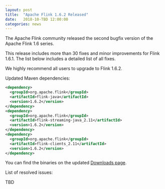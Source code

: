 ```yaml
---
layout: post
title:  "Apache Flink 1.6.2 Released"
date:   2018-10-TBD 12:00:00
categories: news
---
```


The Apache Flink community released the second bugfix version of the Apache Flink 1.6 series.

This release includes more than 30 fixes and minor improvements for Flink 1.6.1. The list below includes a detailed list of all fixes.

We highly recommend all users to upgrade to Flink 1.6.2.

Updated Maven dependencies:

```xml
<dependency>
  <groupId>org.apache.flink</groupId>
  <artifactId>flink-java</artifactId>
  <version>1.6.2</version>
</dependency>
<dependency>
  <groupId>org.apache.flink</groupId>
  <artifactId>flink-streaming-java_2.11</artifactId>
  <version>1.6.2</version>
</dependency>
<dependency>
  <groupId>org.apache.flink</groupId>
  <artifactId>flink-clients_2.11</artifactId>
  <version>1.6.2</version>
</dependency>
```

You can find the binaries on the updated [Downloads page](http://flink.apache.org/downloads.html).

List of resolved issues:

TBD
